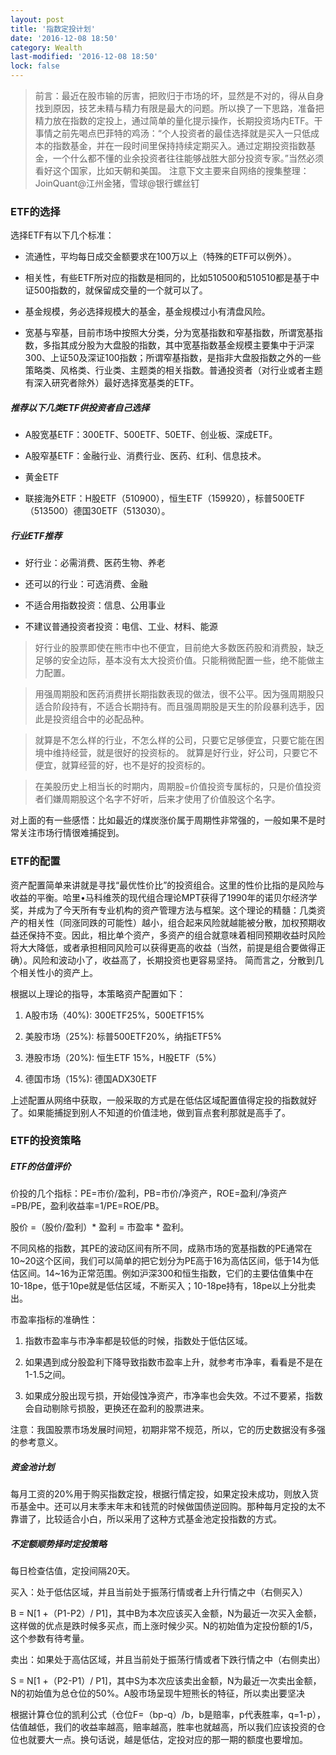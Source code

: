 ```yaml
---
layout: post
title: '指数定投计划'
date: '2016-12-08 18:50'
category: Wealth
last-modified: '2016-12-08 18:50'
lock: false
---
```


> 前言：最近在股市输的厉害，把败归于市场的坏，显然是不对的，得从自身找到原因，技艺未精与精力有限是最大的问题。所以换了一下思路，准备把精力放在指数的定投上，通过简单的量化提示操作，长期投资场内ETF。干事情之前先喝点巴菲特的鸡汤：“个人投资者的最佳选择就是买入一只低成本的指数基金，并在一段时间里保持持续定期买入。通过定期投资指数基金，一个什么都不懂的业余投资者往往能够战胜大部分投资专家。”当然必须看好这个国家，比如天朝和美国。
> 注意下文主要来自网络的搜集整理：JoinQuant@江州金猪，雪球@银行螺丝钉

### ETF的选择

选择ETF有以下几个标准：

- 流通性，平均每日成交金额要求在100万以上（特殊的ETF可以例外）。

- 相关性，有些ETF所对应的指数是相同的，比如510500和510510都是基于中证500指数的，就保留成交量的一个就可以了。

- 基金规模，务必选择规模大的基金，基金规模过小有清盘风险。

- 宽基与窄基，目前市场中按照大分类，分为宽基指数和窄基指数，所谓宽基指数，多指其成分股为大盘股的指数，其中宽基指数基金规模主要集中于沪深300、上证50及深证100指数；所谓窄基指数，是指非大盘股指数之外的一些策略类、风格类、行业类、主题类的相关指数。普通投资者（对行业或者主题有深入研究者除外）最好选择宽基类的ETF。

##### 推荐以下几类ETF供投资者自己选择

- A股宽基ETF：300ETF、500ETF、50ETF、创业板、深成ETF。

- A股窄基ETF：金融行业、消费行业、医药、红利、信息技术。

- 黄金ETF

- 联接海外ETF：H股ETF（510900），恒生ETF（159920），标普500ETF （513500）德国30ETF（513030）。

##### 行业ETF推荐

- 好行业：必需消费、医药生物、养老

- 还可以的行业：可选消费、金融

- 不适合用指数投资：信息、公用事业

- 不建议普通投资者投资：电信、工业、材料、能源

> 好行业的股票即使在熊市中也不便宜，目前绝大多数医药股和消费股，缺乏足够的安全边际，基本没有太大投资价值。只能稍微配置一些，绝不能做主力配置。

> 用强周期股和医药消费拼长期指数表现的做法，很不公平。因为强周期股只适合阶段持有，不适合长期持有。而且强周期股是天生的阶段暴利选手，因此是投资组合中的必配品种。

> 就算是不怎么样的行业，不怎么样的公司，只要它足够便宜，只要它能在困境中维持经营，就是很好的投资标的。
就算是好行业，好公司，只要它不便宜，就算经营的好，也不是好的投资标的。

> 在美股历史上相当长的时期内，周期股=价值投资专属标的，只是价值投资者们嫌周期股这个名字不好听，后来才使用了价值股这个名字。

对上面的有一些感悟：比如最近的煤炭涨价属于周期性非常强的，一般如果不是时常关注市场行情很难捕捉到。

### ETF的配置

资产配置简单来讲就是寻找“最优性价比”的投资组合。这里的性价比指的是风险与收益的平衡。哈里•马科维茨的现代组合理论MPT获得了1990年的诺贝尔经济学奖，并成为了今天所有专业机构的资产管理方法与框架。这个理论的精髓：几类资产的相关性（同涨同跌的可能性）越小，组合起来风险就越能被分散，加权预期收益还保持不变。因此，相比单个资产，多资产的组合就意味着相同预期收益时风险将大大降低，或者承担相同风险可以获得更高的收益（当然，前提是组合要做得正确）。风险和波动小了，收益高了，长期投资也更容易坚持。 简而言之，分散到几个相关性小的资产上。

根据以上理论的指导，本策略资产配置如下：

1. A股市场（40%): 300ETF25%，500ETF15%

2. 美股市场（25%): 标普500ETF20%，纳指ETF5%

3. 港股市场（20%): 恒生ETF 15%，H股ETF（5%）

4. 德国市场（15%): 德国ADX30ETF

上述配置从网络中获取，一般采取的方式是在低估区域配置值得定投的指数就好了。如果能捕捉到别人不知道的价值洼地，做到盲点套利那就是高手了。

### ETF的投资策略

##### ETF的估值评价

价投的几个指标：PE=市价/盈利，PB=市价/净资产，ROE=盈利/净资产=PB/PE，盈利收益率=1/PE=ROE/PB。

股价 =（股价/盈利）* 盈利 = 市盈率 * 盈利。

不同风格的指数，其PE的波动区间有所不同，成熟市场的宽基指数的PE通常在10~20这个区间，我们可以简单的把它划分为PE高于16为高估区间，低于14为低估区间。14~16为正常范围。例如沪深300和恒生指数，它们的主要估值集中在10-18pe，低于10pe就是低估区域，不断买入；10-18pe持有，18pe以上分批卖出。

市盈率指标的准确性：

1. 指数市盈率与市净率都是较低的时候，指数处于低估区域。

2. 如果遇到成分股盈利下降导致指数市盈率上升，就参考市净率，看看是不是在1-1.5之间。

3. 如果成分股出现亏损，开始侵蚀净资产，市净率也会失效。不过不要紧，指数会自动剔除亏损股，更换还在盈利的股票进来。

注意：我国股票市场发展时间短，初期非常不规范，所以，它的历史数据没有多强的参考意义。

##### 资金池计划

每月工资的20%用于购买指数定投，根据行情定投，如果定投未成功，则放入货币基金中。还可以月末季末年末和钱荒的时候做国债逆回购。那种每月定投的太不靠谱了，比较适合小白，所以采用了这种方式基金池定投指数的方式。

##### 不定额顺势择时定投策略

每日检查估值，定投间隔20天。

买入：处于低估区域，并且当前处于振荡行情或者上升行情之中（右侧买入）

B = N[1 +（P1-P2）/ P1]，其中B为本次应该买入金额，N为最近一次买入金额，这样做的优点是跌时候多买点，而上涨时候少买。N的初始值为定投份额的1/5，这个参数有待考量。

卖出：如果处于高估区域，并且当前处于振荡行情或者下跌行情之中（右侧卖出）

S = N[1 +（P2-P1）/ P1]，其中S为本次应该卖出金额，N为最近一次卖出金额，N的初始值为总仓位的50%。A股市场呈现牛短熊长的特征，所以卖出要坚决

根据计算仓位的凯利公式（仓位F=（bp-q）/b，b是赔率，p代表胜率，q=1-p），估值越低，我们的收益率越高，赔率越高，胜率也就越高，所以我们应该投资的仓位也就要大一点。换句话说，越是低估，定投对应的那一期的额度也要增加。
